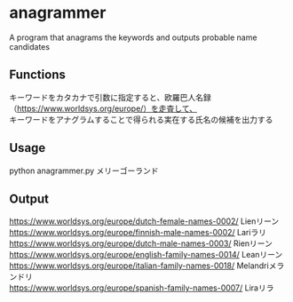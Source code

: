# anagrammer
A program that anagrams the keywords and outputs probable name candidates

## Functions

キーワードをカタカナで引数に指定すると、欧羅巴人名録（https://www.worldsys.org/europe/）を走査して、  
キーワードをアナグラムすることで得られる実在する氏名の候補を出力する  


## Usage

python anagrammer.py メリーゴーランド  



## Output

https://www.worldsys.org/europe/dutch-female-names-0002/ Lienリーン  
https://www.worldsys.org/europe/finnish-male-names-0002/ Lariラリ  
https://www.worldsys.org/europe/dutch-male-names-0003/ Rienリーン  
https://www.worldsys.org/europe/english-family-names-0014/ Leanリーン  
https://www.worldsys.org/europe/italian-family-names-0018/ Melandriメランドリ  
https://www.worldsys.org/europe/spanish-family-names-0007/ Liraリラ  
